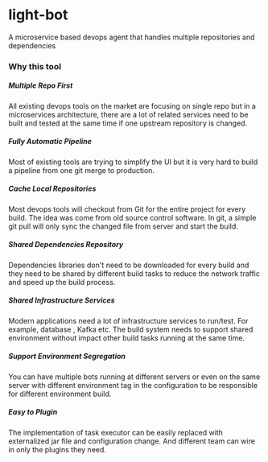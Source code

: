 # light-bot
A microservice based devops agent that handles multiple repositories and dependencies

### Why this tool

##### Multiple Repo First

All existing devops tools on the market are focusing on single repo but in a microservices
architecture, there are a lot of related services need to be built and tested at the same
time if one upstream repository is changed. 

##### Fully Automatic Pipeline

Most of existing tools are trying to simplify the UI but it is very hard to build a pipeline
from one git merge to production.

##### Cache Local Repositories

Most devops tools will checkout from Git for the entire project for every build. The idea
was come from old source control software. In git, a simple git pull will only sync the
changed file from server and start the build.

##### Shared Dependencies Repository

Dependencies libraries don't need to be downloaded for every build and they need to be shared
by different build tasks to reduce the network traffic and speed up the build process. 

##### Shared Infrastructure Services

Modern applications need a lot of infrastructure services to run/test. For example, database
, Kafka etc. The build system needs to support shared environment without impact other build
tasks running at the same time.

##### Support Environment Segregation

You can have multiple bots running at different servers or even on the same server with
different environment tag in the configuration to be responsible for different environment
build. 

##### Easy to Plugin

The implementation of task executor can be easily replaced with externalized jar file and
configuration change. And different team can wire in only the plugins they need. 

 